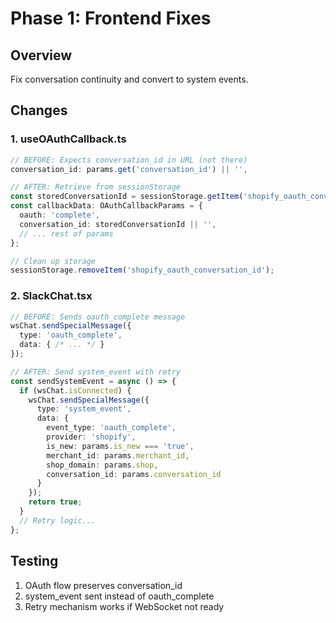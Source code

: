 # Phase 1: Frontend Fixes

## Overview
Fix conversation continuity and convert to system events.

## Changes

### 1. useOAuthCallback.ts
```typescript
// BEFORE: Expects conversation_id in URL (not there)
conversation_id: params.get('conversation_id') || '',

// AFTER: Retrieve from sessionStorage
const storedConversationId = sessionStorage.getItem('shopify_oauth_conversation_id');
const callbackData: OAuthCallbackParams = {
  oauth: 'complete',
  conversation_id: storedConversationId || '',
  // ... rest of params
};

// Clean up storage
sessionStorage.removeItem('shopify_oauth_conversation_id');
```

### 2. SlackChat.tsx
```typescript
// BEFORE: Sends oauth_complete message
wsChat.sendSpecialMessage({
  type: 'oauth_complete',
  data: { /* ... */ }
});

// AFTER: Send system_event with retry
const sendSystemEvent = async () => {
  if (wsChat.isConnected) {
    wsChat.sendSpecialMessage({
      type: 'system_event',
      data: {
        event_type: 'oauth_complete',
        provider: 'shopify',
        is_new: params.is_new === 'true',
        merchant_id: params.merchant_id,
        shop_domain: params.shop,
        conversation_id: params.conversation_id
      }
    });
    return true;
  }
  // Retry logic...
};
```

## Testing
1. OAuth flow preserves conversation_id
2. system_event sent instead of oauth_complete
3. Retry mechanism works if WebSocket not ready